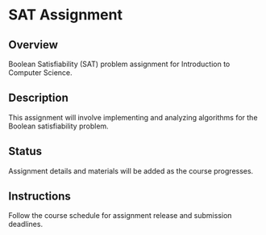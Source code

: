 # SAT Assignment

## Overview
Boolean Satisfiability (SAT) problem assignment for Introduction to Computer Science.

## Description
This assignment will involve implementing and analyzing algorithms for the Boolean satisfiability problem.

## Status
Assignment details and materials will be added as the course progresses.

## Instructions
Follow the course schedule for assignment release and submission deadlines.
